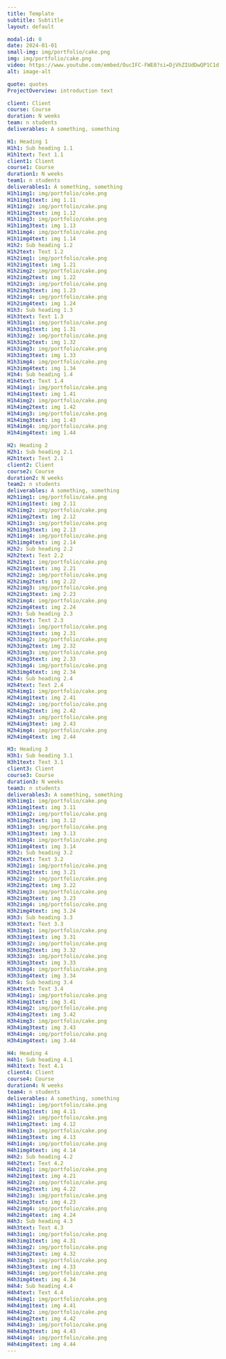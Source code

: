 ```yaml
---
title: Template
subtitle: Subtitle
layout: default

modal-id: 0
date: 2024-01-01
small-img: img/portfolio/cake.png
img: img/portfolio/cake.png
video: https://www.youtube.com/embed/OucIFC-FWE0?si=DjVhZIUdDwQP1C1d
alt: image-alt

quote: quotes
ProjectOverview: introduction text

client: Client
course: Course
duration: N weeks
team: n students
deliverables: A something, something

H1: Heading 1
H1h1: Sub heading 1.1
H1h1text: Text 1.1
client1: Client
course1: Course
duration1: N weeks
team1: n students
deliverables1: A something, something
H1h1img1: img/portfolio/cake.png
H1h1img1text: img 1.11
H1h1img2: img/portfolio/cake.png
H1h1img2text: img 1.12
H1h1img3: img/portfolio/cake.png
H1h1img3text: img 1.13
H1h1img4: img/portfolio/cake.png
H1h1img4text: img 1.14
H1h2: Sub heading 1.2
H1h2text: Text 1.2
H1h2img1: img/portfolio/cake.png
H1h2img1text: img 1.21
H1h2img2: img/portfolio/cake.png
H1h2img2text: img 1.22
H1h2img3: img/portfolio/cake.png
H1h2img3text: img 1.23
H1h2img4: img/portfolio/cake.png
H1h2img4text: img 1.24
H1h3: Sub heading 1.3
H1h3text: Text 1.3
H1h3img1: img/portfolio/cake.png
H1h3img1text: img 1.31
H1h3img2: img/portfolio/cake.png
H1h3img2text: img 1.32
H1h3img3: img/portfolio/cake.png
H1h3img3text: img 1.33
H1h3img4: img/portfolio/cake.png
H1h3img4text: img 1.34
H1h4: Sub heading 1.4
H1h4text: Text 1.4
H1h4img1: img/portfolio/cake.png
H1h4img1text: img 1.41
H1h4img2: img/portfolio/cake.png
H1h4img2text: img 1.42
H1h4img3: img/portfolio/cake.png
H1h4img3text: img 1.43
H1h4img4: img/portfolio/cake.png
H1h4img4text: img 1.44

H2: Heading 2
H2h1: Sub heading 2.1
H2h1text: Text 2.1
client2: Client
course2: Course
duration2: N weeks
team2: n students
deliverables: A something, something
H2h1img1: img/portfolio/cake.png
H2h1img1text: img 2.11
H2h1img2: img/portfolio/cake.png
H2h1img2text: img 2.12
H2h1img3: img/portfolio/cake.png
H2h1img3text: img 2.13
H2h1img4: img/portfolio/cake.png
H2h1img4text: img 2.14
H2h2: Sub heading 2.2
H2h2text: Text 2.2
H2h2img1: img/portfolio/cake.png
H2h2img1text: img 2.21
H2h2img2: img/portfolio/cake.png
H2h2img2text: img 2.22
H2h2img3: img/portfolio/cake.png
H2h2img3text: img 2.23
H2h2img4: img/portfolio/cake.png
H2h2img4text: img 2.24
H2h3: Sub heading 2.3
H2h3text: Text 2.3
H2h3img1: img/portfolio/cake.png
H2h3img1text: img 2.31
H2h3img2: img/portfolio/cake.png
H2h3img2text: img 2.32
H2h3img3: img/portfolio/cake.png
H2h3img3text: img 2.33
H2h3img4: img/portfolio/cake.png
H2h3img4text: img 2.34
H2h4: Sub heading 2.4
H2h4text: Text 2.4
H2h4img1: img/portfolio/cake.png
H2h4img1text: img 2.41
H2h4img2: img/portfolio/cake.png
H2h4img2text: img 2.42
H2h4img3: img/portfolio/cake.png
H2h4img3text: img 2.43
H2h4img4: img/portfolio/cake.png
H2h4img4text: img 2.44

H3: Heading 3
H3h1: Sub heading 3.1
H3h1text: Text 3.1
client3: Client
course3: Course
duration3: N weeks
team3: n students
deliverables3: A something, something
H3h1img1: img/portfolio/cake.png
H3h1img1text: img 3.11
H3h1img2: img/portfolio/cake.png
H3h1img2text: img 3.12
H3h1img3: img/portfolio/cake.png
H3h1img3text: img 3.13
H3h1img4: img/portfolio/cake.png
H3h1img4text: img 3.14
H3h2: Sub heading 3.2
H3h2text: Text 3.2
H3h2img1: img/portfolio/cake.png
H3h2img1text: img 3.21
H3h2img2: img/portfolio/cake.png
H3h2img2text: img 3.22
H3h2img3: img/portfolio/cake.png
H3h2img3text: img 3.23
H3h2img4: img/portfolio/cake.png
H3h2img4text: img 3.24
H3h3: Sub heading 3.3
H3h3text: Text 3.3
H3h3img1: img/portfolio/cake.png
H3h3img1text: img 3.31
H3h3img2: img/portfolio/cake.png
H3h3img2text: img 3.32
H3h3img3: img/portfolio/cake.png
H3h3img3text: img 3.33
H3h3img4: img/portfolio/cake.png
H3h3img4text: img 3.34
H3h4: Sub heading 3.4
H3h4text: Text 3.4
H3h4img1: img/portfolio/cake.png
H3h4img1text: img 3.41
H3h4img2: img/portfolio/cake.png
H3h4img2text: img 3.42
H3h4img3: img/portfolio/cake.png
H3h4img3text: img 3.43
H3h4img4: img/portfolio/cake.png
H3h4img4text: img 3.44

H4: Heading 4
H4h1: Sub heading 4.1
H4h1text: Text 4.1
client4: Client
course4: Course
duration4: N weeks
team4: n students
deliverables: A something, something
H4h1img1: img/portfolio/cake.png
H4h1img1text: img 4.11
H4h1img2: img/portfolio/cake.png
H4h1img2text: img 4.12
H4h1img3: img/portfolio/cake.png
H4h1img3text: img 4.13
H4h1img4: img/portfolio/cake.png
H4h1img4text: img 4.14
H4h2: Sub heading 4.2
H4h2text: Text 4.2
H4h2img1: img/portfolio/cake.png
H4h2img1text: img 4.21
H4h2img2: img/portfolio/cake.png
H4h2img2text: img 4.22
H4h2img3: img/portfolio/cake.png
H4h2img3text: img 4.23
H4h2img4: img/portfolio/cake.png
H4h2img4text: img 4.24
H4h3: Sub heading 4.3
H4h3text: Text 4.3
H4h3img1: img/portfolio/cake.png
H4h3img1text: img 4.31
H4h3img2: img/portfolio/cake.png
H4h3img2text: img 4.32
H4h3img3: img/portfolio/cake.png
H4h3img3text: img 4.33
H4h3img4: img/portfolio/cake.png
H4h3img4text: img 4.34
H4h4: Sub heading 4.4
H4h4text: Text 4.4
H4h4img1: img/portfolio/cake.png
H4h4img1text: img 4.41
H4h4img2: img/portfolio/cake.png
H4h4img2text: img 4.42
H4h4img3: img/portfolio/cake.png
H4h4img3text: img 4.43
H4h4img4: img/portfolio/cake.png
H4h4img4text: img 4.44
---
```

